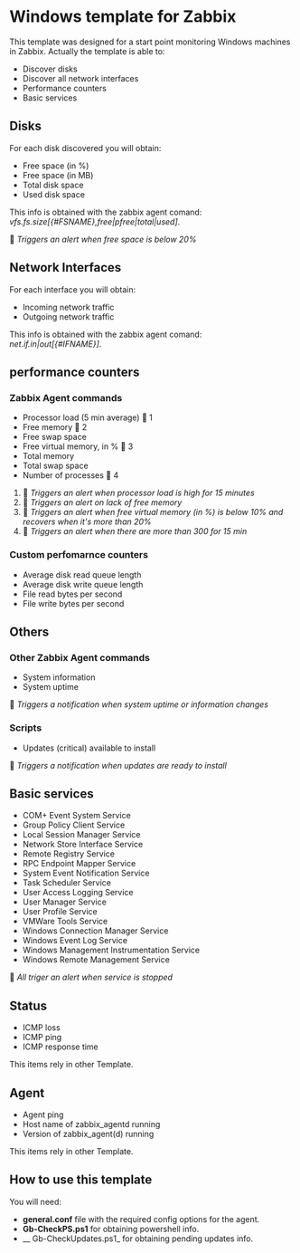
# Windows template for Zabbix

This template was designed for a start point monitoring Windows machines in Zabbix. Actually the template is able to:

* Discover disks
* Discover all network interfaces
* Performance counters
* Basic services

## Disks

For each disk discovered you will obtain:

* Free space (in %)
* Free space (in MB)
* Total disk space
* Used disk space

This info is obtained with the zabbix agent comand: *vfs.fs.size[{#FSNAME},free|pfree|total|used]*.

:rotating_light: *Triggers an alert when free space is below 20%*

## Network Interfaces

For each interface you will obtain:

* Incoming network traffic
* Outgoing network traffic

This info is obtained with the zabbix agent comand: *net.if.in|out[{#IFNAME}]*.

## performance counters

### Zabbix Agent commands

* Processor load (5 min average) :rotating_light: 1
* Free memory :rotating_light: 2
* Free swap space
* Free virtual memory, in % :rotating_light: 3
* Total memory
* Total swap space
* Number of processes :rotating_light: 4

1. :rotating_light: *Triggers an alert when processor load is high for 15 minutes*
2. :rotating_light: *Triggers an alert on lack of free memory*
3. :rotating_light: *Triggers an alert when free virtual memory (in %) is below 10% and recovers when it's more than 20%*
4. :rotating_light: *Triggers an alert when there are more than 300 for 15 min*

### Custom perfomarnce counters

* Average disk read queue length
* Average disk write queue length
* File read bytes per second
* File write bytes per second

## Others

### Other Zabbix Agent commands

* System information
* System uptime

:rotating_light: *Triggers a notification when system uptime or information changes*

### Scripts

* Updates (critical) available to install

:rotating_light: *Triggers a notification when updates are ready to install*

## Basic services

* COM+ Event System Service
* Group Policy Client Service
* Local Session Manager Service
* Network Store Interface Service
* Remote Registry Service
* RPC Endpoint Mapper Service
* System Event Notification Service
* Task Scheduler Service
* User Access Logging Service
* User Manager Service
* User Profile Service
* VMWare Tools Service
* Windows Connection Manager Service
* Windows Event Log Service
* Windows Management Instrumentation Service
* Windows Remote Management Service

:rotating_light: *All triger an alert when service is stopped*

## Status

* ICMP loss
* ICMP ping
* ICMP response time

This items rely in other Template.

## Agent

* Agent ping
* Host name of zabbix_agentd running
* Version of zabbix_agent(d) running

This items rely in other Template.

## How to use this template

You will need:

* __general.conf__ file with the required config options for the agent.
* __Gb-CheckPS.ps1__ for obtaining powershell info.
* __ Gb-CheckUpdates.ps1_ for obtaining pending updates info.
